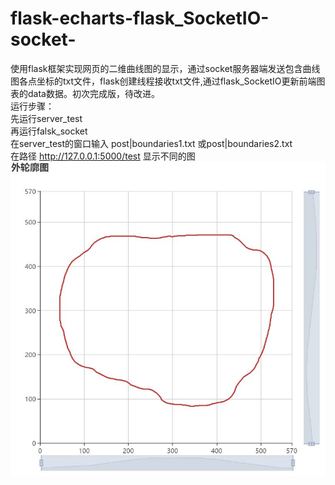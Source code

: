 # flask-echarts-flask_SocketIO-socket-
  ​	使用flask框架实现网页的二维曲线图的显示，通过socket服务器端发送包含曲线图各点坐标的txt文件，flask创建线程接收txt文件,通过flask_SocketIO更新前端图表的data数据。
  ​	初次完成版，待改进。   
  ​	运行步骤：   
  ​	先运行server_test   
  ​	再运行falsk_socket   
 ​	 在server_test的窗口输入 post|boundaries1.txt 或post|boundaries2.txt   
  ​	在路径 http://127.0.0.1:5000/test 显示不同的图  
![ECharts页面显示图](https://github.com/LiangJMing/flask-echarts-flask_SocketIO-socket-/blob/master/photo/%E5%A4%96%E8%BD%AE%E5%BB%93%E5%9B%BEbyFlask.JPG)
